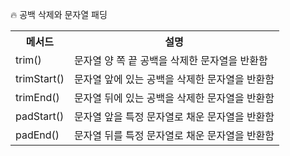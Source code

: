 🔥 공백 삭제와 문자열 패딩

<table>
    <tr>
      <th scope="col">메서드</td>
      <th scope="col">설명</td>
    </tr>
    <tr>
      <td>trim()</td>
      <td>문자열 양 쪽 끝 공백을 삭제한 문자열을 반환함</td>
    </tr>
    <tr>
      <td>trimStart()</td>
      <td>문자열 앞에 있는 공백을 삭제한 문자열을 반환함</td>
    </tr>
    <tr>
      <td>trimEnd()</td>
      <td>문자열 뒤에 있는 공백을 삭제한 문자열을 반환함</td>
    </tr>
    <tr>
      <td>padStart()</td>
      <td>문자열 앞을 특정 문자열로 채운 문자열을 반환함</td>
    </tr>
    <tr>
      <td>padEnd()</td>
      <td>문자열 뒤를 특정 문자열로 채운 문자열을 반환함</td>
    </tr>
  </table>
